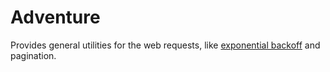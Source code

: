 Adventure
=========

Provides general utilities for the web requests, like [exponential backoff][] and pagination.

[exponential backoff]: https://en.wikipedia.org/wiki/Exponential_backoff
